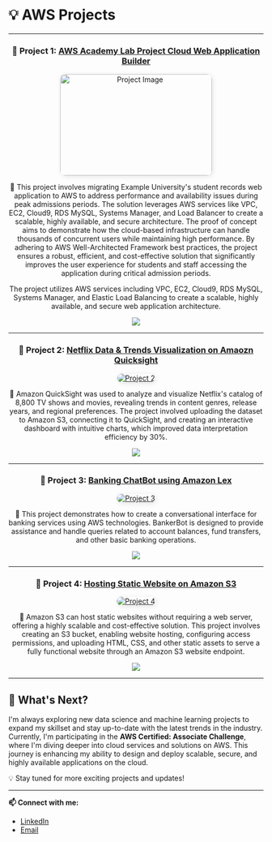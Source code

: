 # 💡 AWS Projects

---

<div align="center">

### 🌟 Project 1: [AWS Academy Lab Project Cloud Web Application Builder](https://github.com/Sowmya74/AWS-Academy-Lab-Project-Cloud-Web-Application-Builder)
<a href="https://github.com/Sowmya74/AWS-Academy-Lab-Project-Cloud-Web-Application-Builder">
  <img src="https://github.com/Sowmya74/AWS_Projects/blob/0e12208aa2abdeeb9a9c545cade641a2b2193477/Images/webapp_cloud.jpg" alt="Project Image" style="border-radius: 10px; box-shadow: 2px 2px 10px rgba(0, 0, 0, 0.1);" width="300" height="200"/>
</a>
<p>
  📄 This project involves migrating Example University's student records web application to AWS to address performance and availability issues during peak admissions periods. The solution leverages AWS services like VPC, EC2, Cloud9, RDS MySQL, Systems Manager, and Load Balancer to create a scalable, highly available, and secure architecture. The proof of concept aims to demonstrate how the cloud-based infrastructure can handle thousands of concurrent users while maintaining high performance. By adhering to AWS Well-Architected Framework best practices, the project ensures a robust, efficient, and cost-effective solution that significantly improves the user experience for students and staff accessing the application during critical admission periods.

  The project utilizes AWS services including VPC, EC2, Cloud9, RDS MySQL, Systems Manager, and Elastic Load Balancing to create a scalable, highly available, and secure web application architecture.
</p>
<a href="https://github.com/Sowmya74/AWS-Academy-Lab-Project-Cloud-Web-Application-Builder">
  <img src="https://img.shields.io/badge/View%20Repository-100000?style=for-the-badge&logo=github&logoColor=white&labelColor=black&color=black">
</a>

---

### 🌟 Project 2: [Netflix Data & Trends Visualization on Amaozn Quicksight](https://github.com/Sowmya74/AWS_Projects/tree/0e12208aa2abdeeb9a9c545cade641a2b2193477/Netflix%20Data%20%26%20Trends%20Visualization%20on%20Amazon%20Quicksight)
<a href="https://github.com/Sowmya74/AWS_Projects/tree/0e12208aa2abdeeb9a9c545cade641a2b2193477/Netflix%20Data%20%26%20Trends%20Visualization%20on%20Amazon%20Quicksight">
  <img src="https://github.com/Sowmya74/AWS_Projects/blob/0e12208aa2abdeeb9a9c545cade641a2b2193477/Images/data_visualization.png" alt="Project 2" style="border-radius: 10px; box-shadow: 2px 2px 10px rgba(0, 0, 0, 0.1);"/>
</a>
<p>
  📄 Amazon QuickSight was used to analyze and visualize Netflix's catalog of 8,800 TV shows and movies, revealing trends in content genres, release years, and regional preferences. The project involved uploading the dataset to Amazon S3, connecting it to QuickSight, and creating an interactive dashboard with intuitive charts, which improved data interpretation efficiency by 30%.
</p>
<a href="https://github.com/Sowmya74/AWS_Projects/tree/0e12208aa2abdeeb9a9c545cade641a2b2193477/Netflix%20Data%20%26%20Trends%20Visualization%20on%20Amazon%20Quicksight">
  <img src="https://img.shields.io/badge/View%20Repository-100000?style=for-the-badge&logo=github&logoColor=white&labelColor=black&color=black">
</a>

---
### 🌟 Project 3: [Banking ChatBot using Amazon Lex](https://github.com/Sowmya74/Banking_ChatBot_using_Amazon_Lex)
<a href="https://github.com/Sowmya74/Banking_ChatBot_using_Amazon_Lex">
  <img src="https://github.com/Sowmya74/AWS_Projects/blob/0e12208aa2abdeeb9a9c545cade641a2b2193477/Images/Bank_Chatbot.png" alt="Project 3" style="border-radius: 10px; box-shadow: 2px 2px 10px rgba(0, 0, 0, 0.1);"/>
</a>
<p>
  📄 This project demonstrates how to create a conversational interface for banking services using AWS technologies. BankerBot is designed to provide assistance and handle queries related to account balances, fund transfers, and other basic banking operations.
</p>
<a href="https://github.com/Sowmya74/Banking_ChatBot_using_Amazon_Lex">
  <img src="https://img.shields.io/badge/View%20Repository-100000?style=for-the-badge&logo=github&logoColor=white&labelColor=black&color=black">
</a>

---

### 🌟 Project 4: [Hosting Static Website on Amazon S3](https://github.com/Sowmya74/AWS_Projects/blob/0e12208aa2abdeeb9a9c545cade641a2b2193477/Hosting%20a%20static%20website%20on%20Amazon%20S3.pdf)
<a href="https://github.com/Sowmya74/AWS_Projects/blob/0e12208aa2abdeeb9a9c545cade641a2b2193477/Hosting%20a%20static%20website%20on%20Amazon%20S3.pdf">
  <img src="https://github.com/Sowmya74/AWS_Projects/blob/0e12208aa2abdeeb9a9c545cade641a2b2193477/Images/Static_page.png" alt="Project 4" style="border-radius: 10px; box-shadow: 2px 2px 10px rgba(0, 0, 0, 0.1);"/>
</a>
<p>
  📄 Amazon S3 can host static websites without requiring a web server, offering a highly scalable and cost-effective solution. This project involves creating an S3 bucket, enabling website hosting, configuring access permissions, and uploading HTML, CSS, and other static assets to serve a fully functional website through an Amazon S3 website endpoint.
</p>
<a href="https://github.com/Sowmya74/AWS_Projects/blob/0e12208aa2abdeeb9a9c545cade641a2b2193477/Hosting%20a%20static%20website%20on%20Amazon%20S3.pdf">
  <img src="https://img.shields.io/badge/View%20Repository-100000?style=for-the-badge&logo=github&logoColor=white&labelColor=black&color=black">
</a>

</div>

---

## 🚀 What's Next?

I'm always exploring new data science and machine learning projects to expand my skillset and stay up-to-date with the latest trends in the industry. Currently, I'm participating in the **AWS Certified: Associate Challenge**, where I'm diving deeper into cloud services and solutions on AWS. This journey is enhancing my ability to design and deploy scalable, secure, and highly available applications on the cloud.

💡 Stay tuned for more exciting projects and updates!

---

**📫 Connect with me:**

- [LinkedIn](https://www.linkedin.com/in/sowmya-vara/)
- [Email](mailto:sowmyavara26@gmail.com)



